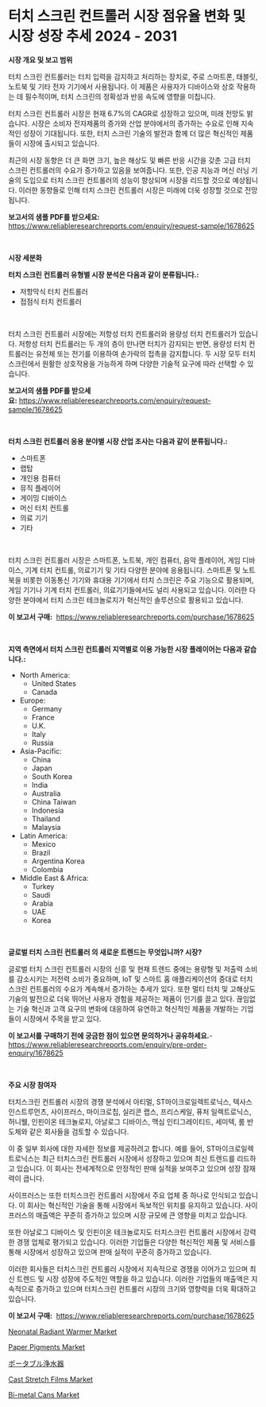 <p><h1>터치 스크린 컨트롤러 시장 점유율 변화 및 시장 성장 추세 2024 - 2031</h1></p><p><strong>시장 개요 및 보고 범위</strong></p>
<p><p>터치 스크린 컨트롤러는 터치 입력을 감지하고 처리하는 장치로, 주로 스마트폰, 태블릿, 노트북 및 기타 전자 기기에서 사용됩니다. 이 제품은 사용자가 디바이스와 상호 작용하는 데 필수적이며, 터치 스크린의 정확성과 반응 속도에 영향을 미칩니다.</p><p>터치 스크린 컨트롤러 시장은 현재 6.7%의 CAGR로 성장하고 있으며, 미래 전망도 밝습니다. 시장은 소비자 전자제품의 증가와 산업 분야에서의 증가하는 수요로 인해 지속적인 성장이 기대됩니다. 또한, 터치 스크린 기술의 발전과 함께 더 많은 혁신적인 제품들이 시장에 출시되고 있습니다.</p><p>최근의 시장 동향은 더 큰 화면 크기, 높은 해상도 및 빠른 반응 시간을 갖춘 고급 터치 스크린 컨트롤러의 수요가 증가하고 있음을 보여줍니다. 또한, 인공 지능과 머신 러닝 기술의 도입으로 터치 스크린 컨트롤러의 성능이 향상되며 시장을 리드할 것으로 예상됩니다. 이러한 동향들로 인해 터치 스크린 컨트롤러 시장은 미래에 더욱 성장할 것으로 전망됩니다.</p></p>
<p><strong>보고서의 샘플 PDF를 받으세요:</strong> <a href="https://www.reliableresearchreports.com/enquiry/request-sample/1678625">https://www.reliableresearchreports.com/enquiry/request-sample/1678625</a></p>
<p>&nbsp;</p>
<p><strong>시장 세분화</strong></p>
<p><strong>터치 스크린 컨트롤러 유형별 시장 분석은 다음과 같이 분류됩니다.:</strong></p>
<p><ul><li>저항막식 터치 컨트롤러</li><li>접점식 터치 컨트롤러</li></ul></p>
<p>&nbsp;</p>
<p><p>터치 스크린 컨트롤러 시장에는 저항성 터치 컨트롤러와 용량성 터치 컨트롤러가 있습니다. 저항성 터치 컨트롤러는 두 개의 층이 만나면 터치가 감지되는 반면, 용량성 터치 컨트롤러는 유전체 또는 전기를 이용하여 손가락의 접촉을 감지합니다. 두 시장 모두 터치 스크린에서 원활한 상호작용을 가능하게 하며 다양한 기술적 요구에 따라 선택할 수 있습니다.</p></p>
<p><strong>보고서의 샘플 PDF를 받으세요:</strong>&nbsp;<a href="https://www.reliableresearchreports.com/enquiry/request-sample/1678625">https://www.reliableresearchreports.com/enquiry/request-sample/1678625</a></p>
<p>&nbsp;</p>
<p><strong> 터치 스크린 컨트롤러 응용 분야별 시장 산업 조사는 다음과 같이 분류됩니다.:</strong></p>
<p><ul><li>스마트폰</li><li>랩탑</li><li>개인용 컴퓨터</li><li>뮤직 플레이어</li><li>게이밍 디바이스</li><li>머신 터치 컨트롤</li><li>의료 기기</li><li>기타</li></ul></p>
<p>&nbsp;</p>
<p><p>터치 스크린 컨트롤러 시장은 스마트폰, 노트북, 개인 컴퓨터, 음악 플레이어, 게임 디바이스, 기계 터치 컨트롤, 의료기기 및 기타 다양한 분야에 응용됩니다. 스마트폰 및 노트북을 비롯한 이동통신 기기와 휴대용 기기에서 터치 스크린은 주요 기능으로 활용되며, 게임 기기나 기계 터치 컨트롤러, 의료기기들에서도 널리 사용되고 있습니다. 이러한 다양한 분야에서 터치 스크린 테크놀로지가 혁신적인 솔루션으로 활용되고 있습니다.</p></p>
<p><strong>이 보고서 구매:</strong>&nbsp; <a href="https://www.reliableresearchreports.com/purchase/1678625">https://www.reliableresearchreports.com/purchase/1678625</a></p>
<p>&nbsp;</p>
<p><strong>지역 측면에서 터치 스크린 컨트롤러 지역별로 이용 가능한 시장 플레이어는 다음과 같습니다.:</strong></p>
<p><ul>
    <li>
        North America:
        <ul>
            <li>United States</li>
            <li>Canada</li>
        </ul>
    </li>
    <li>
        Europe:
        <ul>
            <li>Germany</li>
            <li>France</li>
            <li>U.K.</li>
            <li>Italy</li>
            <li>Russia</li>
        </ul>
    </li>
    <li>
        Asia-Pacific:
        <ul>
            <li>China</li>
            <li>Japan</li>
            <li>South Korea</li>
            <li>India</li>
            <li>Australia</li>
            <li>China Taiwan</li>
            <li>Indonesia</li>
            <li>Thailand</li>
            <li>Malaysia</li>
        </ul>
    </li>
    <li>
        Latin America:
        <ul>
            <li>Mexico</li>
            <li>Brazil</li>
            <li>Argentina Korea</li>
            <li>Colombia</li>
        </ul>
    </li>
    <li>
        Middle East & Africa:
        <ul>
            <li>Turkey</li>
            <li>Saudi</li>
            <li>Arabia</li>
            <li>UAE</li>
            <li>Korea</li>
        </ul>
    </li>
    </ul></p>
<p>&nbsp;</p>
<p><strong>글로벌 터치 스크린 컨트롤러 의 새로운 트렌드는 무엇입니까? 시장?</strong></p>
<p><p>글로벌 터치 스크린 컨트롤러 시장의 신흥 및 현재 트렌드 중에는 용량형 및 저출력 소비를 감소시키는 저전력 소비가 중요하며, IoT 및 스마트 홈 애플리케이션의 증대로 터치 스크린 컨트롤러의 수요가 계속해서 증가하는 추세가 있다. 또한 멀티 터치 및 고해상도 기술의 발전으로 더욱 뛰어난 사용자 경험을 제공하는 제품이 인기를 끌고 있다. 끊임없는 기술 혁신과 고객 요구의 변화에 대응하여 유연하고 혁신적인 제품을 개발하는 기업들이 시장에서 주목을 받고 있다.</p></p>
<p><strong>이 보고서를 구매하기 전에 궁금한 점이 있으면 문의하거나 공유하세요.</strong>- <a href="https://www.reliableresearchreports.com/enquiry/pre-order-enquiry/1678625">https://www.reliableresearchreports.com/enquiry/pre-order-enquiry/1678625</a></p>
<p>&nbsp;</p>
<p><strong>주요 시장 참여자</strong></p>
<p><p>터치스크린 컨트롤러 시장의 경쟁 분석에서 아티멀, ST마이크로일렉트로닉스, 텍사스 인스트루먼츠, 사이프러스, 마이크로칩, 실리콘 랩스, 프리스케일, 퓨처 일렉트로닉스, 허니웰, 인핀이온 테크놀로지, 아날로그 디바이스, 맥심 인티그레이티드, 세미텍, 룸 반도체와 같은 회사들을 검토할 수 있습니다.</p><p>이 중 일부 회사에 대한 자세한 정보를 제공하려고 합니다. 예를 들어, ST마이크로일렉트로닉스는 최근 터치스크린 컨트롤러 시장에서 성장하고 있으며 최신 트렌드를 리드하고 있습니다. 이 회사는 전세계적으로 안정적인 판매 실적을 보여주고 있으며 성장 잠재력이 큽니다.</p><p>사이프러스는 또한 터치스크린 컨트롤러 시장에서 주요 업체 중 하나로 인식되고 있습니다. 이 회사는 혁신적인 기술을 통해 시장에서 독보적인 위치를 유지하고 있습니다. 사이프러스의 매출액은 꾸준히 증가하고 있으며 시장 규모에 큰 영향을 미치고 있습니다.</p><p>또한 아날로그 디바이스 및 인핀이온 테크놀로지도 터치스크린 컨트롤러 시장에서 강력한 경쟁 업체로 평가되고 있습니다. 이러한 기업들은 다양한 혁신적인 제품 및 서비스를 통해 시장에서 성장하고 있으며 판매 실적이 꾸준히 증가하고 있습니다.</p><p>이러한 회사들은 터치스크린 컨트롤러 시장에서 지속적으로 경쟁을 이어가고 있으며 최신 트렌드 및 시장 성장에 주도적인 역할을 하고 있습니다. 이러한 기업들의 매출액은 지속적으로 증가하고 있으며 터치스크린 컨트롤러 시장의 크기와 영향력을 더욱 확대하고 있습니다.</p></p>
<p><strong>이 보고서 구매:</strong>&nbsp;&nbsp;<a href="https://www.reliableresearchreports.com/purchase/1678625">https://www.reliableresearchreports.com/purchase/1678625</a></p>
<p><p><a href="https://full-wildebeest-80b.notion.site/Neonatal-Radiant-Warmer-Market-Size-Market-Trends-and-Growth-Outlook-forecasted-for-period-from-20-d62d382be2224ef1b8353a7c8b5f46f6">Neonatal Radiant Warmer Market</a></p><p><a href="https://github.com/irfadac/Market-Research-Report-List-2/blob/main/paper-pigments-market.md">Paper Pigments Market</a></p><p><a href="https://github.com/ycmtqqhvk3273/Market-Research-Report-List-1/blob/main/8428410192819.md">ポータブル浄水器</a></p><p><a href="https://issuu.com/reportprime-2/docs/cast-stretch-films-market-size-2030.pptx">Cast Stretch Films Market</a></p><p><a href="https://issuu.com/reportprime-2/docs/bi-metal-cans-market-size-2030.pptx">Bi-metal Cans Market</a></p></p>
